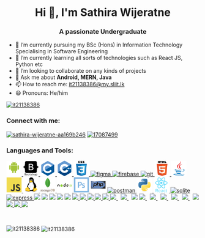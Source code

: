 ### <h1 align="center">Hi 👋, I'm Sathira Wijeratne</h1>
<h3 align="center">A passionate Undergraduate</h3>

- 🔭 I’m currently pursuing my BSc (Hons) in Information Technology Specialising in Software Engineering
- 🌱 I’m currently learning all sorts of technologies such as React JS, Python etc
- 👯 I’m looking to collaborate on any kinds of projects
- 💬 Ask me about **Android, MERN, Java** 
- 📫 How to reach me: it21138386@my.sliit.lk
- 😄 Pronouns: He/him

<p align="left"> <a href="https://github.com/ryo-ma/github-profile-trophy"><img src="https://github-profile-trophy.vercel.app/?username=it21138386" alt="it21138386" /></a> </p>

<h3 align="left">Connect with me:</h3>
<p align="left">
<a href="https://linkedin.com/in/sathira-wijeratne-aa169b246" target="blank"><img align="center" src="https://raw.githubusercontent.com/rahuldkjain/github-profile-readme-generator/master/src/images/icons/Social/linked-in-alt.svg" alt="sathira-wijeratne-aa169b246" height="30" width="40" /></a>
<a href="https://stackoverflow.com/users/17087499" target="blank"><img align="center" src="https://raw.githubusercontent.com/rahuldkjain/github-profile-readme-generator/master/src/images/icons/Social/stack-overflow.svg" alt="17087499" height="30" width="40" /></a>
</p>

<h3 align="left">Languages and Tools:</h3>
<p align="left"> <a href="https://developer.android.com" target="_blank" rel="noreferrer"> <img src="https://raw.githubusercontent.com/devicons/devicon/master/icons/android/android-original-wordmark.svg" alt="android" width="40" height="40"/> </a> <a href="https://getbootstrap.com" target="_blank" rel="noreferrer"> <img src="https://raw.githubusercontent.com/devicons/devicon/master/icons/bootstrap/bootstrap-plain-wordmark.svg" alt="bootstrap" width="40" height="40"/> </a> <a href="https://www.cprogramming.com/" target="_blank" rel="noreferrer"> <img src="https://raw.githubusercontent.com/devicons/devicon/master/icons/c/c-original.svg" alt="c" width="40" height="40"/> </a> <a href="https://www.w3schools.com/cpp/" target="_blank" rel="noreferrer"> <img src="https://raw.githubusercontent.com/devicons/devicon/master/icons/cplusplus/cplusplus-original.svg" alt="cplusplus" width="40" height="40"/> </a> <a href="https://www.w3schools.com/css/" target="_blank" rel="noreferrer"> <img src="https://raw.githubusercontent.com/devicons/devicon/master/icons/css3/css3-original-wordmark.svg" alt="css3" width="40" height="40"/> </a> <a href="https://www.figma.com/" target="_blank" rel="noreferrer"> <img src="https://www.vectorlogo.zone/logos/figma/figma-icon.svg" alt="figma" width="40" height="40"/> </a> <a href="https://firebase.google.com/" target="_blank" rel="noreferrer"> <img src="https://www.vectorlogo.zone/logos/firebase/firebase-icon.svg" alt="firebase" width="40" height="40"/> </a> <a href="https://git-scm.com/" target="_blank" rel="noreferrer"> <img src="https://www.vectorlogo.zone/logos/git-scm/git-scm-icon.svg" alt="git" width="40" height="40"/> </a> <a href="https://www.w3.org/html/" target="_blank" rel="noreferrer"> <img src="https://raw.githubusercontent.com/devicons/devicon/master/icons/html5/html5-original-wordmark.svg" alt="html5" width="40" height="40"/> </a> <a href="https://www.java.com" target="_blank" rel="noreferrer"> <img src="https://raw.githubusercontent.com/devicons/devicon/master/icons/java/java-original.svg" alt="java" width="40" height="40"/> </a> <a href="https://developer.mozilla.org/en-US/docs/Web/JavaScript" target="_blank" rel="noreferrer"> <img src="https://raw.githubusercontent.com/devicons/devicon/master/icons/javascript/javascript-original.svg" alt="javascript" width="40" height="40"/> </a> <a href="https://www.linux.org/" target="_blank" rel="noreferrer"> <img src="https://raw.githubusercontent.com/devicons/devicon/master/icons/linux/linux-original.svg" alt="linux" width="40" height="40"/> </a> <a href="https://www.mongodb.com/" target="_blank" rel="noreferrer"> <img src="https://raw.githubusercontent.com/devicons/devicon/master/icons/mongodb/mongodb-original-wordmark.svg" alt="mongodb" width="40" height="40"/> </a> <a href="https://nodejs.org" target="_blank" rel="noreferrer"> <img src="https://raw.githubusercontent.com/devicons/devicon/master/icons/nodejs/nodejs-original-wordmark.svg" alt="nodejs" width="40" height="40"/> </a> <a href="https://www.photoshop.com/en" target="_blank" rel="noreferrer"> <img src="https://raw.githubusercontent.com/devicons/devicon/master/icons/photoshop/photoshop-line.svg" alt="photoshop" width="40" height="40"/> </a> <a href="https://www.php.net" target="_blank" rel="noreferrer"> <img src="https://raw.githubusercontent.com/devicons/devicon/master/icons/php/php-original.svg" alt="php" width="40" height="40"/> </a> <a href="https://postman.com" target="_blank" rel="noreferrer"> <img src="https://www.vectorlogo.zone/logos/getpostman/getpostman-icon.svg" alt="postman" width="40" height="40"/> </a> <a href="https://www.python.org" target="_blank" rel="noreferrer"> <img src="https://raw.githubusercontent.com/devicons/devicon/master/icons/python/python-original.svg" alt="python" width="40" height="40"/> </a> <a href="https://reactjs.org/" target="_blank" rel="noreferrer"> <img src="https://raw.githubusercontent.com/devicons/devicon/master/icons/react/react-original-wordmark.svg" alt="react" width="40" height="40"/> </a> <a href="https://www.sqlite.org/" target="_blank" rel="noreferrer"> <img src="https://www.vectorlogo.zone/logos/sqlite/sqlite-icon.svg" alt="sqlite" width="40" height="40"/> 
  
  <a href="https://expressjs.com" target="_blank"> 
	<img src="https://www.mementotech.in/assets/images/icons/express.png" alt="express" width="48" height="48"/> </a>
	
<a href="https://www.npmjs.com/" target="_blank"> 
	<img src="https://img.icons8.com/color/48/000000/npm.png"/></a>

<a href="https://www.bloodshed.net/" target="_blank"> 
	<img width="48" src="https://www.freeiconspng.com/thumbs/c-logo-icon/dev-visual-c-plus-plus-logo-icon-11.png"/></a>
	
<a href="https://www.eclipse.org/" target="_blank"> 
	<img src="https://img.icons8.com/officel/48/java-eclipse.png"/></a>
	
<a href="https://visualstudio.microsoft.com/" target="_blank"> 
	<img src="https://img.icons8.com/color/48/000000/visual-studio.png"/></a>
	
<a href="https://code.visualstudio.com/download" target="_blank"> 
	<img src="https://img.icons8.com/color/48/000000/visual-studio-code-2019.png"/></a>
	
<a href="https://netbeans.apache.org/" target="_blank"> 
	<img height="48" src="https://upload.wikimedia.org/wikipedia/commons/thumb/9/98/Apache_NetBeans_Logo.svg/1200px-Apache_NetBeans_Logo.svg.png"/> </a>
	
	
<a href="https://developer.android.com/" target="_blank"> 
	<img src="https://img.icons8.com/color/48/000000/android-studio--v2.png"/> </a>
	
<a href="https://www.netacad.com/" target="_blank"> 
	<img width="48" src="https://filecr.com/wp-content/uploads/2020/10/Cisco-Packet-Tracer.png"/> </a>
	
<a href="https://octave.org/" target="_blank"> 
	<img width="48" src="https://icon-library.com/images/octave-icon/octave-icon-5.jpg"/> </a>
	
<a href="https://www.rstudio.com/" target="_blank"> 
	<img width="40" src="https://www.kindpng.com/picc/m/208-2087341_rstudio-icon-r-studio-hd-png-download.png"/> </a>
	
	
	
<a style="padding-right:8px;" href="https://www.mysql.com/" target="_blank"> 
	<img src="https://img.icons8.com/fluent/50/000000/mysql-logo.png"/> </a>
	
<a style="padding-right:8px;" href="https://www.apache.org/" target="_blank"> 
	<img height="48" src="https://banner2.cleanpng.com/20180821/hiq/kisspng-logo-apache-http-server-apache-software-foundation-apache-performance-tuning-sysinfo-io-5b7c0e12385ba7.9035614115348567222309.jpg"/> </a>

<a href="https://tomcat.apache.org/" target="_blank"> 
	<img src="https://img.icons8.com/color/50/000000/tomcat.png"/></a>
	
<a style="padding-right:8px;" href="https://docs.microsoft.com/en-us/sql/ssms/download-sql-server-management-studio-ssms?view=sql-server-ver16" target="_blank"> 
	<img height="48" src="https://www.freeiconspng.com/thumbs/sql-server-icon-png/sql-server-icon-png-8.png"/> </a>
	
<a style="padding-right:8px;" href="https://www.mysql.com/products/workbench/" target="_blank"> 
	<img height="48" src="https://support.dbconvert.com/hc/article_attachments/360015342380/MySQLWorkbench.png"/> </a>
	
<a style="padding-right:8px;" href="https://replit.com/" target="_blank"> 
	<img height="48" src="https://upload.wikimedia.org/wikipedia/commons/thumb/b/b2/Repl.it_logo.svg/1200px-Repl.it_logo.svg.png"/> </a>
	
<a style="padding-right:8px;" href="https://www.virtualbox.org/" target="_blank"> 
	<img height="48" src="https://upload.wikimedia.org/wikipedia/commons/d/d5/Virtualbox_logo.png"/> </a>
	
	
	
<a style="padding-right:8px;" href="https://github.com/" target="_blank"> 
	<img height="48" src="https://github.githubassets.com/images/modules/logos_page/GitHub-Mark.png"/> </a>
	
<a href="https://www.apachefriends.org/" target="_blank"> 
	<img height="48" src="https://e1.pngegg.com/pngimages/978/256/png-clipart-clean-hd-icon-ii-xampp-squircle-orange-and-black-icon.png"/> </a>
	
<a href="https://www.justinmind.com/" target="_blank"> 
	<img height="48" src="https://play-lh.googleusercontent.com/9uyALbzw-lHHIAp3WqBihDKQ_PIozjUkU7IS0b08Me8xreAOvBG3-imZwW3m4PC4Tlh9"/> </a>
	
<a href="https://staruml.io/" target="_blank"> 
	<img height="48" src="https://staruml.io/image/staruml_logo.png"/> </a>
	
<a href="https://www.draw.io/" target="_blank"> 
	<img height="48" src="https://images.g2crowd.com/uploads/product/image/large_detail/large_detail_9461f02c23e995e5d5e46e2676d110af/draw-io.png"/> </a>
	
	
	
	
	
	

</p>
</br>

<p><img align="left" src="https://github-readme-stats.vercel.app/api/top-langs?username=it21138386&show_icons=true&locale=en&layout=compact&theme=react" alt="it21138386" /></p>

<p>&nbsp;<img align="center" src="https://github-readme-stats.vercel.app/api?username=it21138386&show_icons=true&locale=en&theme=react" alt="it21138386" /></p>


<!--
**Sathira-Wijeratne/Sathira-Wijeratne** is a ✨ _special_ ✨ repository because its `README.md` (this file) appears on your GitHub profile.

Here are some ideas to get you started:

- 🔭 I’m currently pursuing my BSc (Hons) in Information Technology Specialising in Software Engineering
- 🌱 I’m currently learning all sorts of technologies such as React JS, Python etc
- 👯 I’m looking to collaborate on any kinds of projects
- 🤔 I’m looking for help with Java and React related projects
- 💬 Ask me about Java and React 
- 📫 How to reach me: https://www.linkedin.com/in/sathira-wijeratne-aa169b246/ || it21138386@my.sliit.lk
- 😄 Pronouns: He/him
-->
